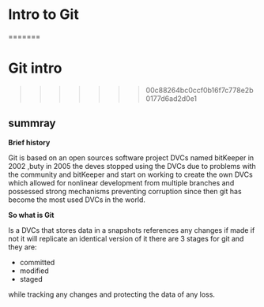 # Intro to Git
=======
# Git intro
>>>>>>> 00c88264bc0ccf0b16f7c778e2b0177d6ad2d0e1

## summray

**Brief history**

Git is based on an open sources software project DVCs named bitKeeper in 2002 ,buty in 2005 the deves stopped using the DVCs due to problems with the community and bitKeeper and start on working to create the own DVCs which allowed for nonlinear development from multiple branches and possessed strong mechanisms preventing corruption since then git has become the most used DVCs in the world.

**So what is Git**

Is a DVCs that stores data in a snapshots references any changes if made if not it will replicate an identical version of it there are 3 stages for git and they are:

* committed 
* modified 
* staged 

while tracking any changes and protecting the data of any loss.
